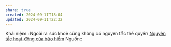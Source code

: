 ```yaml
---
share: true
created: 2024-09-11T18:04
updated: 2024-09-11T22:32
---
```

Khái niệm:: 
Ngoài ra sức khoẻ cũng không có nguyên tắc thế quyền 
[Nguyên tắc hoạt động của bảo hiểm](../Nguy%C3%AAn%20t%E1%BA%AFc%20ho%E1%BA%A1t%20%C4%91%E1%BB%99ng/index.md)
Nguồn:: 
